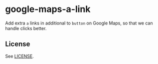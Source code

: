 # google-maps-a-link

Add extra `a` links in additional to `button` on Google Maps, so that we can handle clicks better.

## License

See [LICENSE](LICENSE).
